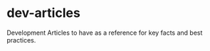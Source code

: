 dev-articles
============

Development Articles to have as a reference for key facts and best practices.
